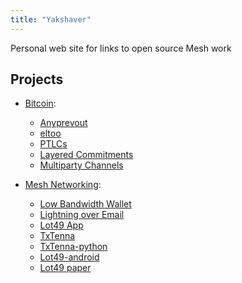 ```yaml
---
title: "Yakshaver"
---
```

Personal web site for links to open source Mesh work

## Projects
* [Bitcoin](https://yakshaver.org/bitcoin):
  * [Anyprevout](https://yakshaver.org/bitcoin/#anyprevout) 
  * [eltoo](https://yakshaver.org/bitcoin#eltoo)
  * [PTLCs](https://yakshaver.org/bitcoin/#ptlcs)
  * [Layered Commitments](https://yakshaver.org/bitcoin/#layered-commitments)
  * [Multiparty Channels](https://yakshaver.org/bitcoin/#multiparty-channels)
 
* [Mesh Networking](https://yakshaver.org/mesh):
  * [Low Bandwidth Wallet](https://yakshaver.org/mesh/#low-bandwidth-wallet)
  * [Lightning over Email](https://yakshaver.org/mesh/#lightning-over-email)
  * [Lot49 App](https://yakshaver.org/mesh/#lot49-app)
  * [TxTenna](https://github.com/remyers/txTenna/releases/tag/0.96)
  * [TxTenna-python](https://github.com/remyers/txtenna-python#readme)
  * [Lot49-android](https://github.com/remyers/lot49-android)
  * [Lot49 paper](https://global-mesh-labs.gitbook.io/lot49/)
